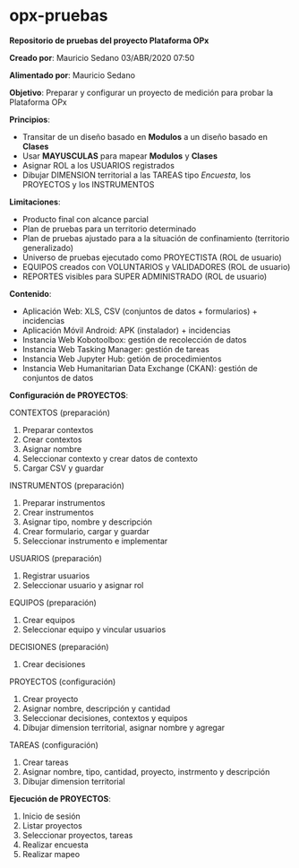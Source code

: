 # opx-pruebas
**Repositorio de pruebas del proyecto Plataforma OPx**

**Creado por**: Mauricio Sedano 03/ABR/2020 07:50

**Alimentado por**: Mauricio Sedano

**Objetivo**: Preparar y configurar un proyecto de medición para probar la Plataforma OPx 


**Principios**:

- Transitar de un diseño basado en **Modulos** a un diseño basado en **Clases**
- Usar **MAYUSCULAS** para mapear **Modulos** y **Clases**
- Asignar ROL a los USUARIOS registrados
- Dibujar DIMENSION territorial a las TAREAS tipo *Encuesta*, los PROYECTOS y los INSTRUMENTOS

**Limitaciones**:

- Producto final con alcance parcial
- Plan de pruebas para un territorio determinado
- Plan de pruebas ajustado para a la situación de confinamiento (territorio generalizado)
- Universo de pruebas ejecutado como PROYECTISTA (ROL de usuario)
- EQUIPOS creados con VOLUNTARIOS y VALIDADORES (ROL de usuario)
- REPORTES visibles para SUPER ADMINISTRADO (ROL de usuario)


**Contenido**:

- Aplicación Web: XLS, CSV (conjuntos de datos + formularios) + incidencias
- Aplicación Móvil Android: APK (instalador) + incidencias
- Instancia Web Kobotoolbox: gestión de recolección de datos
- Instancia Web Tasking Manager: gestión de tareas
- Instancia Web Jupyter Hub: getión de procedimientos
- Instancia Web Humanitarian Data Exchange (CKAN): gestión de conjuntos de datos

**Configuración de PROYECTOS**:

CONTEXTOS (preparación)
1. Preparar contextos
2. Crear contextos
3. Asignar nombre
4. Seleccionar contexto y crear datos de contexto
5. Cargar CSV y guardar

INSTRUMENTOS (preparación)
1. Preparar instrumentos
2. Crear instrumentos
3. Asignar tipo, nombre y descripción
4. Crear formulario, cargar y guardar
5. Seleccionar instrumento e implementar

USUARIOS (preparación)
1. Registrar usuarios
2. Seleccionar usuario y asignar rol

EQUIPOS (preparación)
1. Crear equipos
2. Seleccionar equipo y vincular usuarios

DECISIONES (preparación)
1. Crear decisiones

PROYECTOS (configuración)
1. Crear proyecto
2. Asignar nombre, descripción y cantidad
3. Seleccionar decisiones, contextos y equipos
4. Dibujar dimension territorial, asignar nombre y agregar

TAREAS (configuración)
1. Crear tareas
2. Asignar nombre, tipo, cantidad, proyecto, instrmento y descripción
3. Dibujar dimension territorial

**Ejecución de PROYECTOS**:

1. Inicio de sesión
2. Listar proyectos
3. Seleccionar proyectos, tareas
4. Realizar encuesta
5. Realizar mapeo
